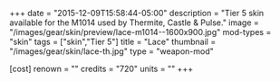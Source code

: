 +++
date = "2015-12-09T15:58:44-05:00"
description = "Tier 5 skin available for the M1014 used by Thermite, Castle & Pulse."
image = "/images/gear/skin/preview/lace-m1014--1600x900.jpg"
mod-types = "skin"
tags = ["skin","Tier 5"]
title = "Lace"
thumbnail = "/images/gear/skin/lace-th.jpg"
type = "weapon-mod"

[cost]
  renown = ""
  credits = "720"
  units = ""
+++
